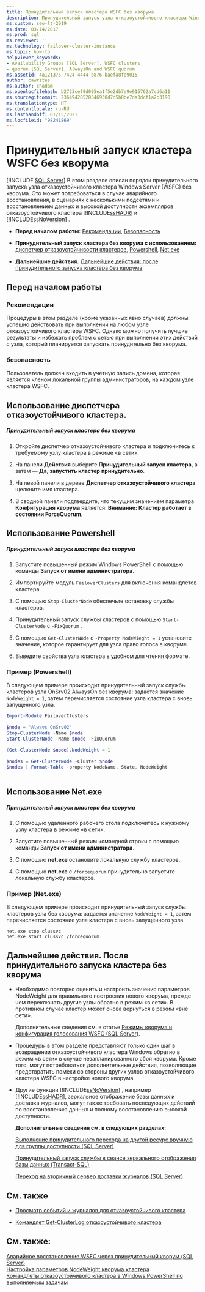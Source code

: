 ```yaml
---
title: Принудительный запуск кластера WSFC без кворума
description: Принудительный запуск узла отказоустойчивого кластера Windows Server без кворума, который может потребоваться для восстановления данных и повторного установления высокой доступности.
ms.custom: seo-lt-2019
ms.date: 03/14/2017
ms.prod: sql
ms.reviewer: ''
ms.technology: failover-cluster-instance
ms.topic: how-to
helpviewer_keywords:
- Availability Groups [SQL Server], WSFC clusters
- quorum [SQL Server], AlwaysOn and WSFC quorum
ms.assetid: 4a121375-7424-4444-b876-baefa8fe9015
author: cawrites
ms.author: chadam
ms.openlocfilehash: b2723cef9d005ea1f5e2db7e9e915762a7cd6a11
ms.sourcegitcommit: 23649428528346930d7d5b8be7da3dcf1a2b3190
ms.translationtype: HT
ms.contentlocale: ru-RU
ms.lasthandoff: 01/15/2021
ms.locfileid: "98241869"
---
```

# <a name="force-a-wsfc-cluster-to-start-without-a-quorum"></a>Принудительный запуск кластера WSFC без кворума
[!INCLUDE [SQL Server](../../../includes/applies-to-version/sqlserver.md)]
  В этом разделе описан порядок принудительного запуска узла отказоустойчивого кластера Windows Server (WSFC) без кворума.  Это может потребоваться в случае аварийного восстановления, в сценариях с несколькими подсетями и восстановлением данных и высокой доступности экземпляров отказоустойчивого кластера [!INCLUDE[ssHADR](../../../includes/sshadr-md.md)] и [!INCLUDE[ssNoVersion](../../../includes/ssnoversion-md.md)] .  
  
-   **Перед началом работы:**  [Рекомендации](#Recommendations), [Безопасность](#Security)  
  
-   **Принудительный запуск кластера без кворума с использованием:**  [диспетчер отказоустойчивости кластеров](#FailoverClusterManagerProcedure), [Powershell](#PowerShellProcedure), [Net.exe](#CommandPromptProcedure)  
  
-   **Дальнейшие действия.**  [Дальнейшие действия: после принудительного запуска кластера без кворума](#FollowUp)  
  
##  <a name="before-you-start"></a><a name="BeforeYouBegin"></a> Перед началом работы  
  
###  <a name="recommendations"></a><a name="Recommendations"></a> Рекомендации  
 Процедуры в этом разделе (кроме указанных явно случаев) должны успешно действовать при выполнении на любом узле отказоустойчивого кластера WSFC.  Однако можно получить лучшие результаты и избежать проблем с сетью при выполнении этих действий с узла, который планируется запускать принудительно без кворума.  
  
###  <a name="security"></a><a name="Security"></a> безопасность  
 Пользователь должен входить в учетную запись домена, которая является членом локальной группы администраторов, на каждом узле кластера WSFC.  
  
##  <a name="using-failover-cluster-manager"></a><a name="FailoverClusterManagerProcedure"></a> Использование диспетчера отказоустойчивого кластера.  
  
##### <a name="to-force-a-cluster-to-start-without-a-quorum"></a>Принудительный запуск кластера без кворума  
  
1.  Откройте диспетчер отказоустойчивого кластера и подключитесь к требуемому узлу кластера в режиме «в сети».  
  
2.  На панели **Действия** выберите **Принудительный запуск кластера**, а затем — **Да, запустить кластер принудительно**.  
  
3.  На левой панели в дереве **Диспетчер отказоустойчивого кластера** щелкните имя кластера.  
  
4.  В сводной панели подтвердите, что текущим значением параметра **Конфигурация кворума** является:  **Внимание: Кластер работает в состоянии ForceQuorum**.  
  
##  <a name="using-powershell"></a><a name="PowerShellProcedure"></a> Использование Powershell  
  
##### <a name="to-force-a-cluster-to-start-without-a-quorum"></a>Принудительный запуск кластера без кворума  
  
1.  Запустите повышенный режим Windows PowerShell с помощью команды **Запуск от имени администратора**.  
  
2.  Импортируйте модуль `FailoverClusters` для включения командлетов кластера.  
  
3.  С помощью `Stop-ClusterNode` обеспечьте остановку службы кластеров.  
  
4.  Принудительный запуск службы кластеров с помощью `Start-ClusterNode` с `-FixQuorum` .  
  
5.  С помощью `Get-ClusterNode` с `-Property NodeWieght = 1` установите значение, которое гарантирует для узла право голоса в кворуме.  
  
6.  Выведите свойства узла кластера в удобном для чтения формате.  
  
### <a name="example-powershell"></a>Пример (Powershell)  
 В следующем примере происходит принудительный запуск службы кластеров узла OnSrv02 AlwaysOn без кворума: задается значение `NodeWeight = 1`, затем перечисляется состояние узла кластера с вновь запущенного узла.  
  
```powershell  
Import-Module FailoverClusters  
  
$node = "Always OnSrv02"  
Stop-ClusterNode -Name $node  
Start-ClusterNode -Name $node -FixQuorum  
  
(Get-ClusterNode $node).NodeWeight = 1  
  
$nodes = Get-ClusterNode -Cluster $node  
$nodes | Format-Table -property NodeName, State, NodeWeight  
  
```  
  
##  <a name="using-netexe"></a><a name="CommandPromptProcedure"></a> Использование Net.exe  
  
##### <a name="to-force-a-cluster-to-start-without-a-quorum"></a>Принудительный запуск кластера без кворума  
  
1.  С помощью удаленного рабочего стола подключитесь к нужному узлу кластера в режиме «в сети».  
  
2.  Запустите повышенный режим командной строки с помощью команды **Запуск от имени администратора**.  
  
3.  С помощью **net.exe** остановите локальную службу кластеров.  
  
4.  С помощью **net.exe** с `/forcequorum` принудительно запустите локальную службу кластеров.  
  
### <a name="example-netexe"></a>Пример (Net.exe)  
 В следующем примере происходит принудительный запуск службы кластеров узла без кворума: задается значение `NodeWeight = 1`, затем перечисляется состояние узла кластера с вновь запущенного узла.  
  
```ms-dos  
net.exe stop clussvc  
net.exe start clussvc /forcequorum  
```  
  
##  <a name="follow-up-after-forcing-cluster-to-start-without-a-quorum"></a><a name="FollowUp"></a> Дальнейшие действия. После принудительного запуска кластера без кворума  
  
-   Необходимо повторно оценить и настроить значения параметров NodeWeight для правильного построения нового кворума, прежде чем переключать другие узлы обратно в режим «в сети». В противном случае кластер может снова вернуться в режим «вне сети».  
  
     Дополнительные сведения см. в статье [Режимы кворума и конфигурация голосования WSFC (SQL Server)](../../../sql-server/failover-clusters/windows/wsfc-quorum-modes-and-voting-configuration-sql-server.md).  
  
-   Процедуры в этом разделе представляют только один шаг в возвращении отказоустойчивого кластера Windows обратно в режим «в сети» в случае незапланированного сбоя кворума.  Кроме того, могут потребоваться дополнительные действия, позволяющие предотвратить помехи со стороны других узлов отказоустойчивого кластера WSFC в настройке нового кворума.  
  
-   Другие функции [!INCLUDE[ssNoVersion](../../../includes/ssnoversion-md.md)] , например [!INCLUDE[ssHADR](../../../includes/sshadr-md.md)], зеркальное отображение базы данных и доставка журналов, могут также требовать последующих действий по восстановлению данных и полному восстановлению высокой доступности.  
  
     **Дополнительные сведения см. в следующих разделах:**  
  
     [Выполнение принудительного перехода на другой ресурс вручную для группы доступности (SQL Server)](../../../database-engine/availability-groups/windows/perform-a-forced-manual-failover-of-an-availability-group-sql-server.md)  
  
     [Принудительный запуск службы в сеансе зеркального отображения базы данных (Transact-SQL)](../../../database-engine/database-mirroring/force-service-in-a-database-mirroring-session-transact-sql.md)  
  
     [Переход на вторичный сервер доставки журналов (SQL Server)](../../../database-engine/log-shipping/fail-over-to-a-log-shipping-secondary-sql-server.md)  
  
##  <a name="related-content"></a><a name="RelatedContent"></a> См. также  
  
-   [Просмотр событий и журналов для отказоустойчивого кластера](https://technet.microsoft.com/library/cc772342\(WS.10\).aspx)  
  
-   [Командлет Get-ClusterLog отказоустойчивого кластера](/previous-versions/windows/it-pro/windows-server-2008-R2-and-2008/ee461045(v=technet.10))  
  
## <a name="see-also"></a>См. также:  
 [Аварийное восстановление WSFC через принудительный кворум (SQL Server)](../../../sql-server/failover-clusters/windows/wsfc-disaster-recovery-through-forced-quorum-sql-server.md)   
 [Настройка параметров NodeWeight кворума кластера](../../../sql-server/failover-clusters/windows/configure-cluster-quorum-nodeweight-settings.md)   
 [Командлеты отказоустойчивого кластера в Windows PowerShell по выполняемым задачам](https://technet.microsoft.com/library/ee619761\(WS.10\).aspx)  
  
